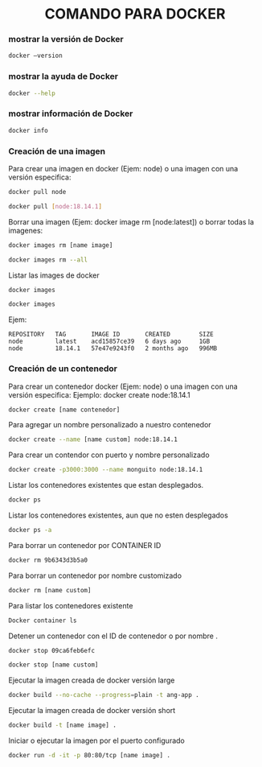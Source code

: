 <div align="center">
    <h1>COMANDO PARA DOCKER</h1>
</div>

### mostrar la versión de Docker
```bash
docker –version
```

### mostrar la ayuda de Docker
```bash
docker --help
```

### mostrar información de Docker
```bash
docker info
```

### Creación de una imagen

Para crear una imagen en docker (Ejem: node) o una imagen con una versión especifica:
```bash
docker pull node
```
```bash
docker pull [node:18.14.1]
```

Borrar una imagen (Ejem: docker image rm [node:latest]) o borrar todas la imagenes:





```bash
docker images rm [name image]
```
```bash
docker images rm --all
```
Listar las images de docker
```bash
docker images
```

```bash
docker images
```
Ejem:
```text
REPOSITORY   TAG       IMAGE ID       CREATED        SIZE
node         latest    acd15857ce39   6 days ago     1GB
node         18.14.1   57e47e9243f0   2 months ago   996MB
```
### Creación de un contenedor
Para crear un contenedor docker (Ejem: node) o una imagen con una versión especifica:
Ejemplo: docker create node:18.14.1
```bash
docker create [name contenedor]
```
Para agregar un nombre personalizado a nuestro contenedor
```bash
docker create --name [name custom] node:18.14.1
```

Para crear un contendor con puerto y nombre personalizado
```bash
docker create -p3000:3000 --name monguito node:18.14.1
 ```
Listar los contenedores existentes que estan desplegados.
```bash
docker ps
```
Listar los contenedores existentes, aun que no esten desplegados
```bash
docker ps -a
```
Para borrar un contenedor por CONTAINER ID
```bash
docker rm 9b6343d3b5a0
```
Para borrar un contenedor por nombre customizado
```bash
docker rm [name custom]
```
Para listar los contenedores existente
```bash
Docker container ls
```
Detener un contenedor con el ID de contenedor o por nombre .
```bash
docker stop 09ca6feb6efc
```
```bash
docker stop [name custom]
```
Ejecutar la imagen creada de docker versión large
```bash
docker build --no-cache --progress=plain -t ang-app .
```
Ejecutar la imagen creada de docker versión short
```bash
docker build -t [name image] .
```

Iniciar o ejecutar la imagen por el puerto configurado
```bash
docker run -d -it -p 80:80/tcp [name image] .
```